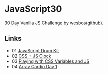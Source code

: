 # JavaScript30

30 Day Vanilla JS Challenge by wesbos([github](https://github.com/wesbos/JavaScript30)).

## Links
- 01 [JavaScript Drum Kit](https://akccakcctw.github.io/JavaScript30/01_JavaScript-Drum-Kit/)
- 02 [CSS + JS Clock](https://akccakcctw.github.io/JavaScript30/02_CSS-JS-Clock/)
- 03 [Playing with CSS Variables and JS](https://akccakcctw.github.io/JavaScript30/03_Playing-with-CSS-Variables-and-JS/)
- 04 [Array Cardio Day 1](https://akccakcctw.github.io/JavaScript30/04_Array-Cardio-Day-1/)
